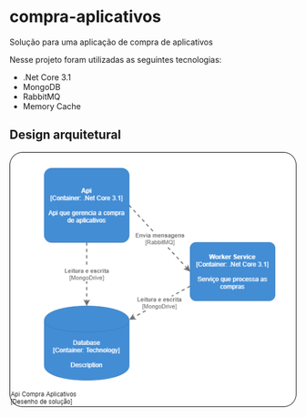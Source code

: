 # compra-aplicativos 
Solução para uma aplicação de compra de aplicativos

Nesse projeto foram utilizadas as seguintes tecnologias:
* .Net Core 3.1
* MongoDB
* RabbitMQ
* Memory Cache

## Design arquitetural

<p align="center">
    <img alt="Api Compra Aplicativos" src="https://raw.githubusercontent.com/Marcel3F/compra-aplicativos/main/imagem-readme/solucao-compra-aplicativos.png?token=AC6YYEHSOGSDGRZSQNWTZ2DA46GKC" />
</p>

